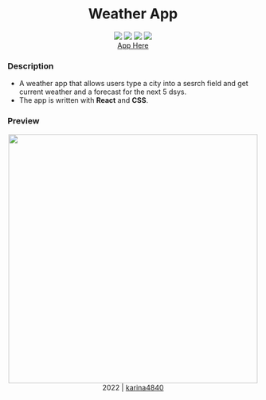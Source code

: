 # <div align="center"> Weather App </div>

 <div align="center"> 
<img src="https://img.shields.io/badge/-React-09D3AC?logo=react&logoColor=white&logoWidth=30">
<img src="https://img.shields.io/badge/-CSS3-1572B6?logo=css3&logoColor=white&logoWidth=30"> 
<img src="https://img.shields.io/badge/-JavaScript-F0DB4F?logo=javascript&logoColor=white&logoWidth=30">
<img src="https://img.shields.io/badge/-JSON-000000?logo=json&logoColor=white&logoWidth=30">
 <br>
  <a href="https://weather-app-karina4840.netlify.app/">App Here</a>
</div>
 
### Description
- A weather app that allows users type a city into a sesrch field and get current weather and a forecast for the next 5 dsys.
- The app is written with **React** and **CSS**.
                                                    
### Preview
<div align="center">
    <img src="https://github.com/karina4840/weather-app/blob/main/preview.gif?raw=true" width=500> <br>
</div>


<div align="center">
    2022 | <a href="https://github.com/karina4840"> karina4840 </a>
</div>

